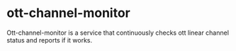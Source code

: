 # ott-channel-monitor
Ott-channel-monitor is a service that continuously checks ott linear channel status and reports if it works.
